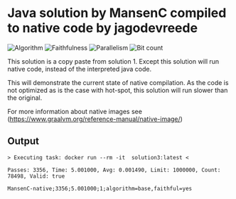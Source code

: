 # Java solution by MansenC compiled to native code by jagodevreede

![Algorithm](https://img.shields.io/badge/Algorithm-base-green)
![Faithfulness](https://img.shields.io/badge/Faithful-yes-green)
![Parallelism](https://img.shields.io/badge/Parallel-no-green)
![Bit count](https://img.shields.io/badge/Bits-unknown-yellowgreen)

This solution is a copy paste from solution 1. Except this solution will run native code, instead of the interpreted java code.

This will demonstrate the current state of native compilation. As the code is not optimized as is the case with hot-spot, this solution will run slower than the original. 

For more information about native images see (https://www.graalvm.org/reference-manual/native-image/)

## Output

```
> Executing task: docker run --rm -it  solution3:latest <

Passes: 3356, Time: 5.001000, Avg: 0.001490, Limit: 1000000, Count: 78498, Valid: true

MansenC-native;3356;5.001000;1;algorithm=base,faithful=yes
```
